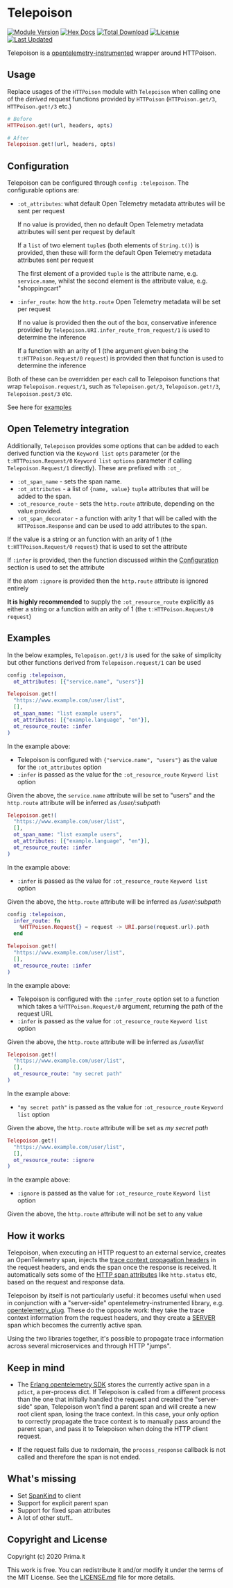 # Telepoison

[![Module Version](https://img.shields.io/hexpm/v/telepoison.svg)](https://hex.pm/packages/telepoison)
[![Hex Docs](https://img.shields.io/badge/hex-docs-lightgreen.svg)](https://hexdocs.pm/telepoison/)
[![Total Download](https://img.shields.io/hexpm/dt/telepoison.svg)](https://hex.pm/packages/telepoison)
[![License](https://img.shields.io/hexpm/l/telepoison.svg)](https://github.com/primait/telepoison/blob/master/LICENSE.md)
[![Last Updated](https://img.shields.io/github/last-commit/primait/telepoison.svg)](https://github.com/primait/telepoison/commits/master)

Telepoison is a [opentelemetry-instrumented](https://github.com/open-telemetry/opentelemetry-specification/blob/master/specification/glossary.md#instrumented-library) wrapper around HTTPoison.

## Usage

Replace usages of the `HTTPoison` module with `Telepoison` when calling one of the *derived* request functions provided by `HTTPoison` (`HTTPoison.get/3`, `HTTPoison.get!/3` etc.)

```elixir
# Before
HTTPoison.get!(url, headers, opts)

# After
Telepoison.get!(url, headers, opts)
```

## Configuration

Telepoison can be configured through `config :telepoison`. The configurable options are:

* `:ot_attributes`: what default Open Telemetry metadata attributes will be sent per request

  If no value is provided, then no default Open Telemetry metadata attributes will sent per request by default

  If a `list` of two element `tuple`s (both elements of `String.t()`) is provided, then these will form the default Open Telemetry metadata attributes sent per request

  The first element of a provided `tuple` is the attribute name, e.g. `service.name`, whilst the second element is the attribute value, e.g. "shoppingcart"

* `:infer_route`: how the `http.route` Open Telemetry metadata will be set per request

  If no value is provided then the out of the box, conservative inference provided by `Telepoison.URI.infer_route_from_request/1` is used to determine the inference

  If a function with an arity of 1 (the argument given being the `t:HTTPoison.Request/0` `request`) is provided then that function is used to determine the inference

Both of these can be overridden per each call to Telepoison functions that wrap `Telepoison.request/1`, such as `Telepoison.get/3`, `Telepoison.get!/3`, `Telepoison.post/3` etc.

See here for [examples](#examples)

## Open Telemetry integration

Additionally, `Telepoison` provides some options that can be added to each derived function via
the `Keyword list` `opts` parameter (or the `t:HTTPoison.Request/0` `Keyword list` `options` parameter if calling `Telepoison.Request/1` directly). These are prefixed with `:ot_`.

* `:ot_span_name` - sets the span name.
* `:ot_attributes` - a list of `{name, value}` `tuple` attributes that will be added to the span.
* `:ot_resource_route` - sets the `http.route` attribute, depending on the value provided.
* `:ot_span_decorator` - a function with arity 1 that will be called with the `HTTPoison.Response` and can be used to add attributes to the span.

If the value is a string or an function with an arity of 1 (the `t:HTTPoison.Request/0` `request`) that is used to set the attribute

If `:infer` is provided, then the function discussed within the [Configuration](#configuration) section is used to set the attribute

If the atom `:ignore` is provided then the `http.route` attribute is ignored entirely

**It is highly recommended** to supply the `:ot_resource_route` explicitly as either a string or a function with an arity of 1 (the `t:HTTPoison.Request/0` `request`)

## Examples

In the below examples, `Telepoison.get!/3` is used for the sake of simplicity but other functions derived from `Telepoison.request/1` can be used

```elixir
config :telepoison,
  ot_attributes: [{"service.name", "users"}]

Telepoison.get!(
  "https://www.example.com/user/list",
  [],
  ot_span_name: "list example users",
  ot_attributes: [{"example.language", "en"}],
  ot_resource_route: :infer
)
```

In the example above:

* Telepoison is configured with `{"service.name", "users"}` as the value for the `:ot_attributes` option
* `:infer` is passed as the value for the `:ot_resource_route` `Keyword list` option

Given the above, the `service.name` attribute will be set to "users" and the `http.route` attribute will be inferred as */user/:subpath*

```elixir
Telepoison.get!(
  "https://www.example.com/user/list",
  [],
  ot_span_name: "list example users",
  ot_attributes: [{"example.language", "en"}],
  ot_resource_route: :infer
)
```

In the example above:

* `:infer` is passed as the value for `:ot_resource_route` `Keyword list` option

Given the above, the `http.route` attribute will be inferred as */user/:subpath*

```elixir
config :telepoison,
  infer_route: fn 
    %HTTPoison.Request{} = request -> URI.parse(request.url).path
  end

Telepoison.get!(
  "https://www.example.com/user/list",
  [],
  ot_resource_route: :infer
)
```

In the example above:

* Telepoison is configured with the `:infer_route` option set to a function which takes a `%HTTPoison.Request/0` argument, returning the path of the request URL
* `:infer` is passed as the value for `:ot_resource_route` `Keyword list` option

Given the above, the `http.route` attribute will be inferred as */user/list*

```elixir
Telepoison.get!(
  "https://www.example.com/user/list",
  [],
  ot_resource_route: "my secret path"
)
```

In the example above:

* `"my secret path"` is passed as the value for `:ot_resource_route` `Keyword list` option

Given the above, the `http.route` attribute will be set as *my secret path*

```elixir
Telepoison.get!(
  "https://www.example.com/user/list",
  [],
  ot_resource_route: :ignore
)
```

In the example above:

* `:ignore` is passed as the value for `:ot_resource_route` `Keyword list` option

Given the above, the `http.route` attribute will not be set to any value

## How it works

Telepoison, when executing an HTTP request to an external service, creates an OpenTelemetry span, injects
the [trace context propagation headers](https://www.w3.org/TR/trace-context/) in the request headers, and
ends the span once the response is received.
It automatically sets some of the [HTTP span attributes](https://github.com/open-telemetry/opentelemetry-specification/blob/master/specification/trace/semantic_conventions/http.md) like `http.status` etc,
based on the request and response data.

Telepoison by itself is not particularly useful: it becomes useful when used in conjunction with a "server-side"
opentelemetry-instrumented library, e.g. [opentelemetry_plug](https://github.com/opentelemetry-beam/opentelemetry_plug).
These do the opposite work: they take the trace context information from the request headers,
and they create a [SERVER](https://github.com/open-telemetry/opentelemetry-specification/blob/master/specification/trace/api.md#spankind) span which becomes the currently active span.

Using the two libraries together, it's possible to propagate trace information across several microservices and
through HTTP "jumps".

## Keep in mind

* The [Erlang opentelemetry SDK](https://github.com/open-telemetry/opentelemetry-erlang) stores
  the currently active span in a `pdict`, a per-process dict.
  If Telepoison is called from a different process than the one that initially handled the request and created
  the "server-side" span, Telepoison won't find a parent span and will create a new root client span,
  losing the trace context.
  In this case, your only option to correctly propagate the trace context is to manually pass around the parent
  span, and pass it to Telepoison when doing the HTTP client request.

* If the request fails due to nxdomain, the `process_response` callback is not called and therefore
  the span is not ended.

## What's missing

* Set [SpanKind](https://github.com/open-telemetry/opentelemetry-specification/blob/master/specification/trace/api.md#spankind) to client
* Support for explicit parent span
* Support for fixed span attributes
* A lot of other stuff..

## Copyright and License

Copyright (c) 2020 Prima.it

This work is free. You can redistribute it and/or modify it under the
terms of the MIT License. See the [LICENSE.md](./LICENSE.md) file for more details.
